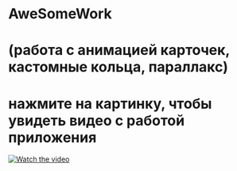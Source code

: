 # AweSomeWork
# (работа с анимацией карточек, кастомные кольца, параллакс)
# нажмите на картинку, чтобы увидеть видео с работой приложения
[![Watch the video](https://i.ytimg.com/vi/jCKVRxVFVfM/hq720_2.jpg?sqp=-oaymwEdCM0CENAFSFXyq4qpAw8IARUAAIhCcAHAAQbQAQE=&rs=AOn4CLCW-aSXvQAyNawN8GEiFGfJi5xKjw)](https://www.youtube.com/shorts/jCKVRxVFVfM)
